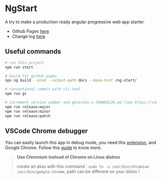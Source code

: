 # NgStart

A try to make a production ready angular progressive web app starter.

- Github Pages [here](https://miaborde.github.io/ng-start)
- Change log [here](./CHANGELOG.md)

## Useful commands

```bash
# run this project
npm run start

# build for github pages
npx ng build --prod --output-path docs --base-href /ng-start/

# conventional commit with cli-tool
npm run gc

# increment version number and generate a CHANGELOG.md (see https://semver.org)
npm run release:major
npm run release:minor
npm run release:patch
```

## VSCode Chrome debugger

You can easily launch this app in debug mode, you need this [extension](https://marketplace.visualstudio.com/items?itemName=msjsdiag.debugger-for-chrome), and Google Chrome. Follow this [guide](https://github.com/microsoft/vscode-recipes/tree/master/Angular-CLI) to know more.

> **Use Chromium instead of Chrome on Linux distros**
>
> create an alias with this command : `sudo ln -s /usr/bin/chromium /usr/bin/google-chrome`, path can be different on your distro !
